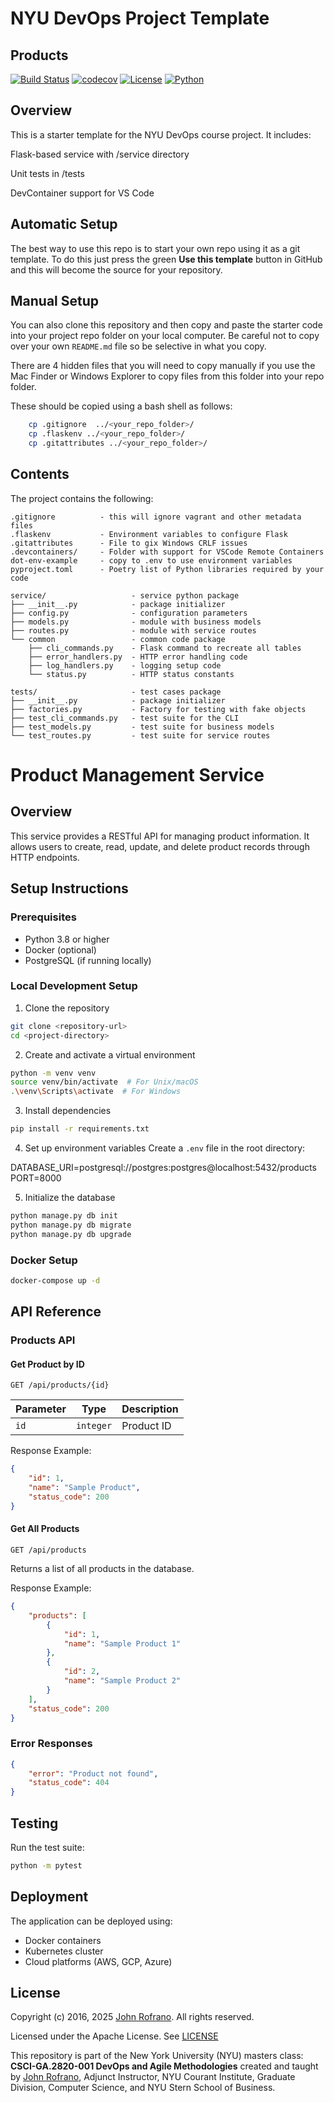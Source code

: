 # NYU DevOps Project Template

## Products
[![Build Status](https://github.com/CSCI-GA-2820-SP25-001/products/actions/workflows/ci.yml/badge.svg)](https://github.com/CSCI-GA-2820-SP25-001/products/actions)
[![codecov](https://codecov.io/gh/CSCI-GA-2820-SP25-001/products/graph/badge.svg?token=2KQNKIJORH)](https://codecov.io/gh/CSCI-GA-2820-SP25-001/products)
[![License](https://img.shields.io/badge/License-Apache_2.0-blue.svg)](https://opensource.org/licenses/Apache-2.0)
[![Python](https://img.shields.io/badge/Language-Python-blue.svg)](https://python.org/)

## Overview

This is a starter template for the NYU DevOps course project. It includes:

Flask-based service with /service directory

Unit tests in /tests

DevContainer support for VS Code

## Automatic Setup

The best way to use this repo is to start your own repo using it as a git template. To do this just press the green **Use this template** button in GitHub and this will become the source for your repository.

## Manual Setup

You can also clone this repository and then copy and paste the starter code into your project repo folder on your local computer. Be careful not to copy over your own `README.md` file so be selective in what you copy.

There are 4 hidden files that you will need to copy manually if you use the Mac Finder or Windows Explorer to copy files from this folder into your repo folder.

These should be copied using a bash shell as follows:

```bash
    cp .gitignore  ../<your_repo_folder>/
    cp .flaskenv ../<your_repo_folder>/
    cp .gitattributes ../<your_repo_folder>/
```

## Contents

The project contains the following:

```text
.gitignore          - this will ignore vagrant and other metadata files
.flaskenv           - Environment variables to configure Flask
.gitattributes      - File to gix Windows CRLF issues
.devcontainers/     - Folder with support for VSCode Remote Containers
dot-env-example     - copy to .env to use environment variables
pyproject.toml      - Poetry list of Python libraries required by your code

service/                   - service python package
├── __init__.py            - package initializer
├── config.py              - configuration parameters
├── models.py              - module with business models
├── routes.py              - module with service routes
└── common                 - common code package
    ├── cli_commands.py    - Flask command to recreate all tables
    ├── error_handlers.py  - HTTP error handling code
    ├── log_handlers.py    - logging setup code
    └── status.py          - HTTP status constants

tests/                     - test cases package
├── __init__.py            - package initializer
├── factories.py           - Factory for testing with fake objects
├── test_cli_commands.py   - test suite for the CLI
├── test_models.py         - test suite for business models
└── test_routes.py         - test suite for service routes
```

# Product Management Service

## Overview
This service provides a RESTful API for managing product information. It allows users to create, read, update, and delete product records through HTTP endpoints.

## Setup Instructions

### Prerequisites
- Python 3.8 or higher
- Docker (optional)
- PostgreSQL (if running locally)

### Local Development Setup
1. Clone the repository
```bash
git clone <repository-url>
cd <project-directory>
```

2. Create and activate a virtual environment
```bash
python -m venv venv
source venv/bin/activate  # For Unix/macOS
.\venv\Scripts\activate  # For Windows
```

3. Install dependencies
```bash
pip install -r requirements.txt
```

4. Set up environment variables
Create a `.env` file in the root directory:

DATABASE_URI=postgresql://postgres:postgres@localhost:5432/products
PORT=8000


5. Initialize the database
```bash
python manage.py db init
python manage.py db migrate
python manage.py db upgrade
```

### Docker Setup
```bash
docker-compose up -d
```

## API Reference

### Products API

#### Get Product by ID
```http
GET /api/products/{id}
```
| Parameter | Type | Description |
|-----------|------|-------------|
| `id` | `integer` | Product ID |

Response Example:
```json
{
    "id": 1,
    "name": "Sample Product",
    "status_code": 200
}
```

#### Get All Products
```http
GET /api/products
```
Returns a list of all products in the database.

Response Example:
```json
{
    "products": [
        {
            "id": 1,
            "name": "Sample Product 1"
        },
        {
            "id": 2,
            "name": "Sample Product 2"
        }
    ],
    "status_code": 200
}
```

### Error Responses

```json
{
    "error": "Product not found",
    "status_code": 404
}
```

## Testing
Run the test suite:
```bash
python -m pytest
```

## Deployment
The application can be deployed using:
- Docker containers
- Kubernetes cluster
- Cloud platforms (AWS, GCP, Azure)

## License

Copyright (c) 2016, 2025 [John Rofrano](https://www.linkedin.com/in/JohnRofrano/). All rights reserved.

Licensed under the Apache License. See [LICENSE](LICENSE)

This repository is part of the New York University (NYU) masters class: **CSCI-GA.2820-001 DevOps and Agile Methodologies** created and taught by [John Rofrano](https://cs.nyu.edu/~rofrano/), Adjunct Instructor, NYU Courant Institute, Graduate Division, Computer Science, and NYU Stern School of Business.

